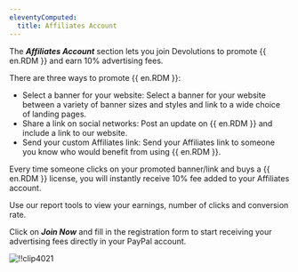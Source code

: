```yaml
---
eleventyComputed:
  title: Affiliates Account
---
```

The ***Affiliates Account*** section lets you join Devolutions to promote {{ en.RDM }} and earn 10% advertising fees.

There are three ways to promote {{ en.RDM }}:

* Select a banner for your website: Select a banner for your website between a variety of banner sizes and styles and link to a wide choice of landing pages.
* Share a link on social networks: Post an update on {{ en.RDM }} and include a link to our website.
* Send your custom Affiliates link: Send your Affiliates link to someone you know who would benefit from using {{ en.RDM }}.

Every time someone clicks on your promoted banner/link and buys a {{ en.RDM }} license, you will instantly receive 10% fee added to your Affiliates account.

Use our report tools to view your earnings, number of clicks and conversion rate.

Click on ***Join Now*** and fill in the registration form to start receiving your advertising fees directly in your PayPal account.

![!!clip4021](https://cdnweb.devolutions.net/docs/en/cloud/clip4021.png)
